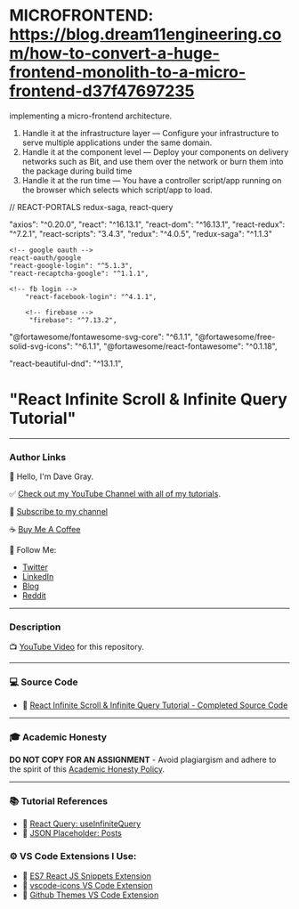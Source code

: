 # MICROFRONTEND: https://blog.dream11engineering.com/how-to-convert-a-huge-frontend-monolith-to-a-micro-frontend-d37f47697235
implementing a micro-frontend architecture.

1. Handle it at the infrastructure layer — Configure your infrastructure to serve multiple applications under the same domain.
2. Handle it at the component level — Deploy your components on delivery networks such as Bit, and use them over the network or burn them into the package during build time
3. Handle it at the run time — You have a controller script/app running on the browser which selects which script/app to load.


// REACT-PORTALS
redux-saga, react-query

<!-- saga -->
 "axios": "^0.20.0",
    "react": "^16.13.1",
    "react-dom": "^16.13.1",
    "react-redux": "^7.2.1",
    "react-scripts": "3.4.3",
    "redux": "^4.0.5",
    "redux-saga": "^1.1.3"

    <!-- google oauth -->
    react-oauth/google
    "react-google-login": "^5.1.3",
    "react-recaptcha-google": "^1.1.1",

    <!-- fb login -->
        "react-facebook-login": "^4.1.1",

        <!-- firebase -->
         "firebase": "^7.13.2",

<!-- icons -->
 "@fortawesome/fontawesome-svg-core": "^6.1.1",
    "@fortawesome/free-solid-svg-icons": "^6.1.1",
    "@fortawesome/react-fontawesome": "^0.1.18",

<!-- drag and drop -->
"react-beautiful-dnd": "^13.1.1",
    




# "React Infinite Scroll & Infinite Query Tutorial"

---

### Author Links

👋 Hello, I'm Dave Gray.

✅ [Check out my YouTube Channel with all of my tutorials](https://www.youtube.com/DaveGrayTeachesCode).

🚩 [Subscribe to my channel](https://bit.ly/3nGHmNn)

☕ [Buy Me A Coffee](https://buymeacoffee.com/DaveGray)

🚀 Follow Me:

- [Twitter](https://twitter.com/yesdavidgray)
- [LinkedIn](https://www.linkedin.com/in/davidagray/)
- [Blog](https://yesdavidgray.com)
- [Reddit](https://www.reddit.com/user/DaveOnEleven)

---

### Description

📺 [YouTube Video](https://youtu.be/JWlOcDus_rs) for this repository.

---

### 💻 Source Code

- 🔗 [React Infinite Scroll & Infinite Query Tutorial - Completed Source Code](https://github.com/gitdagray/react_infinite_scroll)

---

### 🎓 Academic Honesty

**DO NOT COPY FOR AN ASSIGNMENT** - Avoid plagiargism and adhere to the spirit of this [Academic Honesty Policy](https://www.freecodecamp.org/news/academic-honesty-policy/).

---

### 📚 Tutorial References

- 🔗 [React Query: useInfiniteQuery](https://react-query-v2.tanstack.com/reference/useInfiniteQuery)
- 🔗 [JSON Placeholder: Posts](https://jsonplaceholder.typicode.com/posts)

### ⚙ VS Code Extensions I Use:

- 🔗 [ES7 React JS Snippets Extension](https://marketplace.visualstudio.com/items?itemName=dsznajder.es7-react-js-snippets)
- 🔗 [vscode-icons VS Code Extension](https://marketplace.visualstudio.com/items?itemName=vscode-icons-team.vscode-icons)
- 🔗 [Github Themes VS Code Extension](https://marketplace.visualstudio.com/items?itemName=GitHub.github-vscode-theme)